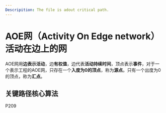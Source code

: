 ```yaml
---
Descripition: The file is adout critical path.
---
```

# AOE网（Activity On Edge network）活动在边上的网
AOE网用**边表示活动**，边**有权值**，边代表**活动持续时间**，顶点表示**事件**，对于一个表示工程的AOE网，只存在一个**入度为0的顶点**，称为**源点**。只有一个出度为0的顶点，称为**汇点**。
## 关键路径核心算法
P209
